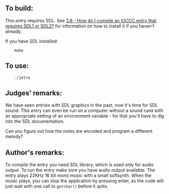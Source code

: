 ## To build:

This entry requires SDL. See [3.8  - How do I compile an IOCCC entry that
requires SDL1 or SDL2?](../../faq.html#SDL) for information on how to install it if you
haven't already.

If you have SDL installed:

``` <!---sh-->
    make
```


## To use:

``` <!---sh-->
    ./jetro
```


## Judges' remarks:

We have seen entries with SDL graphics in the past, now it's time for SDL
sound. This entry can even be run on a computer without a sound card with an
appropriate setting of an environment variable - for that you'll have to dig
into the SDL documentation.

Can you figure out how the notes are encoded and program a different melody?


## Author's remarks:

To compile the entry you need SDL library, which is used only for audio
output. To run the entry make sure you have audio output available. The entry
plays 22KHz 16 bit mono music with a small softsynth. When the music plays,
you can stop the application by pressing enter, as the code will just wait
with one call to `getchar()` before it quits.


<!--

    Copyright © 1984-2024 by Landon Curt Noll. All Rights Reserved.

    You are free to share and adapt this file under the terms of this license:

	Creative Commons Attribution-ShareAlike 4.0 International (CC BY-SA 4.0)

    For more information, see:

	https://creativecommons.org/licenses/by-sa/4.0/

-->

